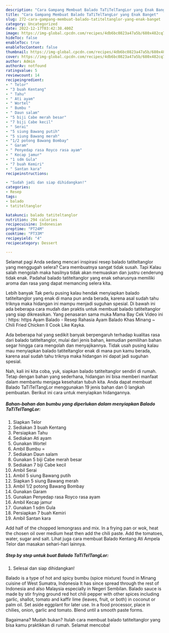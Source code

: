 ```yaml
---
description: "Cara Gampang Membuat Balado TaTiTelTangLor yang Enak Banget"
title: "Cara Gampang Membuat Balado TaTiTelTangLor yang Enak Banget"
slug: 272-cara-gampang-membuat-balado-tatiteltanglor-yang-enak-banget
category: Uncategorized
date: 2022-12-17T03:42:38.400Z
image: https://img-global.cpcdn.com/recipes/4db6bc0823a47a5b/680x482cq70/balado-tatiteltanglor-foto-resep-utama.jpg
hideToc: false
enableToc: true
enableTocContent: false
thumbnail: https://img-global.cpcdn.com/recipes/4db6bc0823a47a5b/680x482cq70/balado-tatiteltanglor-foto-resep-utama.jpg
cover: https://img-global.cpcdn.com/recipes/4db6bc0823a47a5b/680x482cq70/balado-tatiteltanglor-foto-resep-utama.jpg
author: Admin
authorAv: notfound
ratingvalue: 5
reviewcount: 14
recipeingredient:
- " Telor"
- "3 buah Kentang"
- " Tahu"
- " Ati ayam"
- " Wortel"
- " Bumbu "
- " Daun salam"
- "5 biji Cabe merah besar"
- "7 biji Cabe kecil"
- " Serai"
- "5 siung Bawang putih"
- "5 siung Bawang merah"
- "1/2 potong Bawang Bombay"
- " Garam"
- " Penyedap rasa Royco rasa ayam"
- " Kecap jamur"
- "1 sdm Gula"
- "7 buah Kemiri"
- " Santan kara"
recipeinstructions:

- "Sudah jadi dan siap dihidangkan!"
categories:
- Resep
tags:
- balado
- tatiteltanglor

katakunci: balado tatiteltanglor 
nutrition: 294 calories
recipecuisine: Indonesian
preptime: "PT24M"
cooktime: "PT33M"
recipeyield: "4"
recipecategory: Dessert

---
```



Selamat pagi Anda sedang mencari inspirasi resep balado tatiteltanglor yang menggugah selera? Cara membuatnya sangat tidak susah. Tapi Kalau salah mengolah maka hasilnya tidak akan memuaskan dan justru cenderung tidak enak. Padahal balado tatiteltanglor yang enak seharusnya memiliki aroma dan rasa yang dapat memancing selera kita.


Lebih banyak Tak perlu pusing kalau hendak menyiapkan balado tatiteltanglor yang enak di mana pun anda berada, karena asal sudah tahu triknya maka hidangan ini mampu menjadi suguhan spesial. Di bawah ini ada beberapa cara mudah dan praktis untuk membuat balado tatiteltanglor yang siap dikreasikan. Yang penasaran sama muka Mama Bay Cek Video ini : https: https Ayam Balado - Resep Rahasia Ayam Balado Khas Minang ~ Chili Fried Chicken II Cook Like Kayka.

Ada beberapa hal yang sedikit banyak berpengaruh terhadap kualitas rasa dari balado tatiteltanglor, mulai dari jenis bahan, kemudian pemilihan bahan segar hingga cara mengolah dan menyajikannya. Tidak usah pusing kalau mau menyiapkan balado tatiteltanglor enak di mana pun kamu berada, karena asal sudah tahu triknya maka hidangan ini dapat jadi suguhan spesial.


Nah, kali ini kita coba, yuk, siapkan balado tatiteltanglor sendiri di rumah. Tetap dengan bahan yang sederhana, hidangan ini bisa memberi manfaat dalam membantu menjaga kesehatan tubuh kita. Anda dapat membuat Balado TaTiTelTangLor menggunakan 19 jenis bahan dan 0 langkah pembuatan. Berikut ini cara untuk menyiapkan hidangannya.

<!--inarticleads1-->

##### Bahan-bahan dan bumbu yang diperlukan dalam menyiapkan Balado TaTiTelTangLor:

1. Siapkan  Telor
1. Sediakan 3 buah Kentang
1. Persiapkan  Tahu
1. Sediakan  Ati ayam
1. Gunakan  Wortel
1. Ambil  Bumbu =
1. Sediakan  Daun salam
1. Gunakan 5 biji Cabe merah besar
1. Sediakan 7 biji Cabe kecil
1. Ambil  Serai
1. Ambil 5 siung Bawang putih
1. Siapkan 5 siung Bawang merah
1. Ambil 1/2 potong Bawang Bombay
1. Gunakan  Garam
1. Gunakan  Penyedap rasa Royco rasa ayam
1. Ambil  Kecap jamur
1. Gunakan 1 sdm Gula
1. Persiapkan 7 buah Kemiri
1. Ambil  Santan kara


Add half of the chopped lemongrass and mix. In a frying pan or wok, heat the chosen oil over medium heat then add the chili paste. Add the tomatoes, water, sugar and salt. Lihat juga cara membuat Balado Kentang Ati Ampela Telor dan masakan sehari-hari lainnya. 

<!--inarticleads2-->

##### Step by step untuk buat Balado TaTiTelTangLor:


1. Selesai dan siap dihidangkan!

Balado is a type of hot and spicy bumbu (spice mixture) found in Minang cuisine of West Sumatra, Indonesia It has since spread through the rest of Indonesia and also Malaysia especially in Negeri Sembilan. Balado sauce is made by stir frying ground red hot chili pepper with other spices including garlic, shallot, tomato and kaffir lime (leaves, fruit, or both) in coconut or palm oil. Set aside eggplant for later use. In a food processor, place in chilies, onion, garlic and tomato. Blend until a smooth paste forms. 

Bagaimana? Mudah bukan? Itulah cara membuat balado tatiteltanglor yang bisa kamu praktikkan di rumah. Selamat mencoba!

